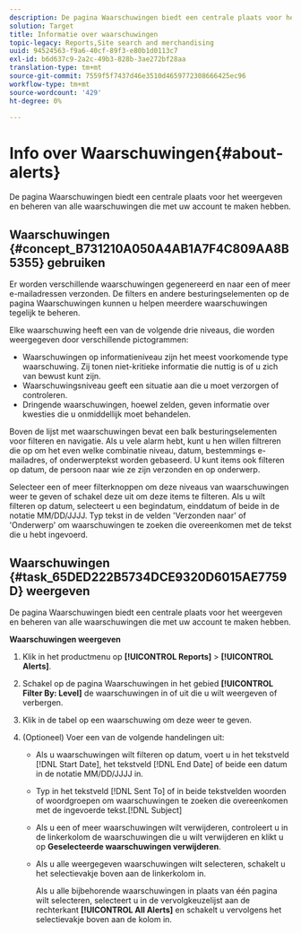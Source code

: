```yaml
---
description: De pagina Waarschuwingen biedt een centrale plaats voor het weergeven en beheren van alle waarschuwingen die met uw account te maken hebben.
solution: Target
title: Informatie over waarschuwingen
topic-legacy: Reports,Site search and merchandising
uuid: 94524563-f9a6-40cf-89f3-e80b1d0113c7
exl-id: b6d637c9-2a2c-49b3-828b-3ae272bf28aa
translation-type: tm+mt
source-git-commit: 7559f5f7437d46e3510d4659772308666425ec96
workflow-type: tm+mt
source-wordcount: '429'
ht-degree: 0%

---
```


# Info over Waarschuwingen{#about-alerts}

De pagina Waarschuwingen biedt een centrale plaats voor het weergeven en beheren van alle waarschuwingen die met uw account te maken hebben.

## Waarschuwingen {#concept_B731210A050A4AB1A7F4C809AA8B5355} gebruiken

Er worden verschillende waarschuwingen gegenereerd en naar een of meer e-mailadressen verzonden. De filters en andere besturingselementen op de pagina Waarschuwingen kunnen u helpen meerdere waarschuwingen tegelijk te beheren.

Elke waarschuwing heeft een van de volgende drie niveaus, die worden weergegeven door verschillende pictogrammen:

* Waarschuwingen op informatieniveau zijn het meest voorkomende type waarschuwing. Zij tonen niet-kritieke informatie die nuttig is of u zich van bewust kunt zijn.
* Waarschuwingsniveau geeft een situatie aan die u moet verzorgen of controleren.
* Dringende waarschuwingen, hoewel zelden, geven informatie over kwesties die u onmiddellijk moet behandelen.

Boven de lijst met waarschuwingen bevat een balk besturingselementen voor filteren en navigatie. Als u vele alarm hebt, kunt u hen willen filtreren die op om het even welke combinatie niveau, datum, bestemmings e-mailadres, of onderwerptekst worden gebaseerd. U kunt items ook filteren op datum, de persoon naar wie ze zijn verzonden en op onderwerp.

Selecteer een of meer filterknoppen om deze niveaus van waarschuwingen weer te geven of schakel deze uit om deze items te filteren. Als u wilt filteren op datum, selecteert u een begindatum, einddatum of beide in de notatie MM/DD/JJJJ. Typ tekst in de velden &#39;Verzonden naar&#39; of &#39;Onderwerp&#39; om waarschuwingen te zoeken die overeenkomen met de tekst die u hebt ingevoerd.

## Waarschuwingen {#task_65DED222B5734DCE9320D6015AE7759D} weergeven

De pagina Waarschuwingen biedt een centrale plaats voor het weergeven en beheren van alle waarschuwingen die met uw account te maken hebben.

**Waarschuwingen weergeven**

1. Klik in het productmenu op **[!UICONTROL Reports]** > **[!UICONTROL Alerts]**.
1. Schakel op de pagina Waarschuwingen in het gebied **[!UICONTROL Filter By: Level]** de waarschuwingen in of uit die u wilt weergeven of verbergen.
1. Klik in de tabel op een waarschuwing om deze weer te geven.
1. (Optioneel) Voer een van de volgende handelingen uit:

   * Als u waarschuwingen wilt filteren op datum, voert u in het tekstveld [!DNL Start Date], het tekstveld [!DNL End Date] of beide een datum in de notatie MM/DD/JJJJ in.

   * Typ in het tekstveld [!DNL Sent To] of in beide tekstvelden woorden of woordgroepen om waarschuwingen te zoeken die overeenkomen met de ingevoerde tekst.[!DNL Subject]

   * Als u een of meer waarschuwingen wilt verwijderen, controleert u in de linkerkolom de waarschuwingen die u wilt verwijderen en klikt u op **Geselecteerde waarschuwingen verwijderen**.
   * Als u alle weergegeven waarschuwingen wilt selecteren, schakelt u het selectievakje boven aan de linkerkolom in.

      Als u alle bijbehorende waarschuwingen in plaats van één pagina wilt selecteren, selecteert u in de vervolgkeuzelijst aan de rechterkant **[!UICONTROL All Alerts]** en schakelt u vervolgens het selectievakje boven aan de kolom in.
